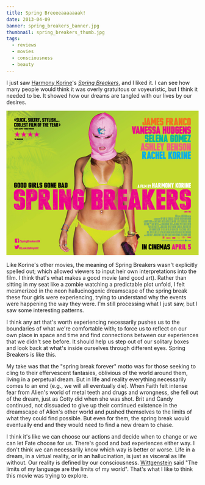 ```yaml
---
title: Spring Breeeeaaaaaaak!
date: 2013-04-09
banner: spring_breakers_banner.jpg
thumbnail: spring_breakers_thumb.jpg
tags:
  - reviews
  - movies
  - consciousness
  - beauty
---
```


I just saw [Harmony Korine](https://en.wikipedia.org/wiki/Harmony_Korine)'s
*[Spring Breakers](http://www.imdb.com/title/tt2101441/)*,
and I liked it. I can see how many people would think it was overly
gratuitous or voyeuristic, but I think it needed to be. It showed how 
our dreams are tangled with our lives by our desires.

![poster](spring-breakers-poster.jpg)

Like Korine's other movies, the meaning of Spring Breakers wasn't
explicitly spelled out; which allowed viewers to input heir own 
interpretations into the film. I think that's what makes a good movie 
(and good art). Rather than sitting in my seat like a zombie watching a 
predictable plot unfold, I felt mesmerized in the neon hallucinogenic 
dreamscape of the spring break these four girls were experiencing, 
trying to understand why the events were happening the way they were. 
I'm still processing what I just saw, but I saw some interesting 
patterns.

I think any art that's worth experiencing necessarily pushes us to
the boundaries of what we're comfortable with; to force us to reflect on
our own place in space and time and find connections between our
experiences that we didn't see before. It should help us step out of our
solitary boxes and look back at what's inside ourselves through
different eyes. Spring Breakers is like this.

My take was that the "spring break forever" motto was for those
seeking to cling to their effervescent fantasies, oblivious of the world
around them, living in a perpetual dream. But in life and reality
everything necessarily comes to an end (e.g., we will all eventually 
die). When Faith felt intense fear from Alien's world of metal teeth and
drugs and wrongness, she fell out of the dream, just as Cotty did when
she was shot. Brit and Candy continued, not dissuaded to give up their 
continued existence in the dreamscape of Alien's other world and pushed 
themselves to the limits of what they could find possible. But even for 
them, the spring break would eventually end and they would need to find a
new dream to chase.

I think it's like we can choose our actions and decide when to change
or we can let Fate choose for us. There's good and bad experiences
either way. I don't think we can necessarily know which way is better or
worse. Life in a dream, in a virtual reality, or in an hallucination,
is just as visceral as life without. Our reality is defined by our 
consciousness. [Wittgenstein](https://en.wikipedia.org/wiki/Tractatus_Logico-Philosophicus)
said "The limits of my language are the limits of my world".
That's what I like to think this movie was trying to explore.
